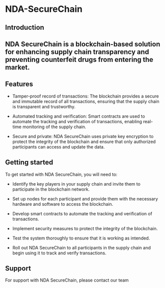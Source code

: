 # NDA-SecureChain


## Introduction
NDA SecureChain is a blockchain-based solution for enhancing supply chain transparency and preventing counterfeit drugs from entering the market.
---
## Features
* Tamper-proof record of transactions: The blockchain provides a secure and immutable record of all transactions, ensuring that the supply chain is transparent and trustworthy.

* Automated tracking and verification:
Smart contracts are used to automate the tracking and verification of transactions, enabling real-time monitoring of the supply chain.

* Secure and private:
NDA SecureChain uses private key encryption to protect the integrity of the blockchain and ensure that only authorized participants can access and update the data.

## Getting started
To get started with NDA SecureChain, you will need to:

* Identify the key players in your supply chain and invite them to participate in the blockchain network.

* Set up nodes for each participant and provide them with the necessary hardware and software to access the blockchain.

* Develop smart contracts to automate the tracking and verification of transactions.

* Implement security measures to protect the integrity of the blockchain.

* Test the system thoroughly to ensure that it is working as intended.

* Roll out NDA SecureChain to all participants in the supply chain and begin using it to track and verify transactions.

## Support
For support with NDA SecureChain, please contact our team
